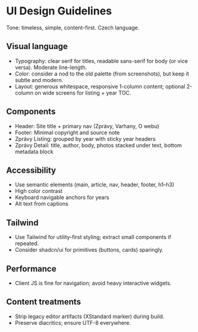 # UI Design Guidelines

Tone: timeless, simple, content-first. Czech language.

## Visual language

- Typography: clear serif for titles, readable sans-serif for body (or vice versa). Moderate line-length.
- Color: consider a nod to the old palette (from screenshots), but keep it subtle and modern.
- Layout: generous whitespace, responsive 1-column content; optional 2-column on wide screens for listing + year TOC.

## Components

- Header: Site title + primary nav (Zprávy, Varhany, O webu)
- Footer: Minimal copyright and source note
- Zprávy Listing: grouped by year with sticky year headers
- Zprávy Detail: title, author, body, photos stacked under text, bottom metadata block

## Accessibility

- Use semantic elements (main, article, nav, header, footer, h1–h3)
- High color contrast
- Keyboard navigable anchors for years
- Alt text from captions

## Tailwind

- Use Tailwind for utility-first styling; extract small components if repeated.
- Consider shadcn/ui for primitives (buttons, cards) sparingly.

## Performance

- Client JS is fine for navigation; avoid heavy interactive widgets.

## Content treatments

- Strip legacy editor artifacts (XStandard marker) during build.
- Preserve diacritics; ensure UTF-8 everywhere.
